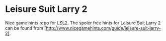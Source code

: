 # Leisure Suit Larry 2

Nice game hints repo for LSL2. The spoler free hints for Leisure Suit Larry 2 can be found from [http://www.nicegamehints.com/guide/leisure-suit-larry-2].
